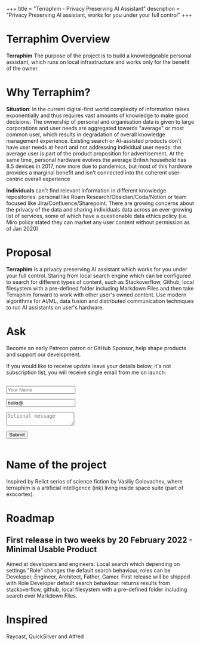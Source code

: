 +++
title = "Terraphim - Privacy Preserving AI Assistant"
description = "Privacy Preserving AI assistant, works for you under your full control"
+++

# Terraphim Overview
**Terraphim** The purpose of the project is to build a knowledgeable personal assistant, which runs on local infrastructure and works only for the benefit of the owner.

# Why Terraphim?
**Situation**: In the current digital-first world complexity of information raises exponentially and thus requires vast amounts of knowledge to make good decisions. The ownership of personal and organisation data is given to large corporations and user needs are aggregated towards "average" or most common user, which results in degradation of overall knowledge management experience. Existing search or AI-assisted products don't have user needs at heart and not addressing individual user needs: the average user is part of the product proposition for advertisement. At the same time, personal hardware evolves the average British household has 8.5 devices in 2017, now more due to pandemics, but most of this hardware provides a marginal benefit and isn't connected into the coherent user-centric overall experience

**Individuals** can't find relevant information in different knowledge repositories: personal like Roam Research/Obsidian/Coda/Notion or team focused like Jira/Confluence/Sharepoint. There are  growing concerns about the privacy of the data and sharing individuals data across an ever-growing list of services, some of which have a questionable data ethics policy (i.e. Miro policy stated they can market any user content without permission as of Jan 2020)

# Proposal
**Terraphim** is a privacy preserving AI assistant which works for you under your full control. Staring from local search engine which can be configured to search for different types of content, such as Stackoverflow, Github, local filesystem with a pre-defined folder including Markdown Files and then take Terraphim forward to work with other user's owned content.
Use modern algorithms for AI/ML, data fusion and distributed communication techniques to run AI assistants on user's hardware. 

# Ask
Become an early Patreon patron or GitHub Sponsor, help shape products and support our development. 

If you would like to receive update leave your details below, it's not subscription list, you will receive single email from me on launch:


<section class="section" id="form">
 <div class="container">
    <div class="columns is-left">
    <div class="column is-6">

  <div class="columns">
    <div class="column">
    <form name="terraphimlist" method="POST" data-netlify="true">
      <div class="field">
        <p class="control">
          <input class="input" type="text" placeholder="Your Name" name="name">
        </p>
      </div>
      <div class="field">
        <p class="control has-icons-left has-icons-right">
          <input class="input" name="email" type="email" placeholder="Your email" value="hello@">
          <span class="icon is-small is-left">
            <i class="fa fa-envelope"></i>
          </span>
        </p>
      </div>
        <div class="field">
        <p class="control">
          <textarea class="textarea" placeholder="Optional message" name="message"></textarea>
        </p>
      </div>
      <div class="field is-grouped">
        <p class="control">
          <button class="button is-primary">Submit</button>
        </p>
    </div>
    </div>
    </form>
  </div>
</section>


# Name of the project

Inspired by Relict serios of science fiction by Vasiliy Golovachev, where terraphim is a artificial intelligence (ink) living inside space suite (part of exocortex).

# Roadmap 
## First release in two weeks by 20 February 2022 - Minimal Usable Product

Aimed at developers and engineers: Local search which depending on settings "Role" changes the default search behaviour, roles can be Developer, Engineer, Architect, Father, Gamer. First release will be shipped with Role Developer default search behaviour: returns results from stackoverflow, github, local filesystem with a pre-defined folder including search over Markdown Files.

# Inspired 

Raycast, QuickSilver and Alfred

